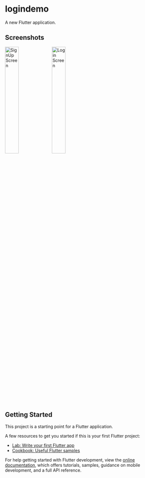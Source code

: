 # logindemo

A new Flutter application.

## Screenshots

<img width="30%" src="https://user-images.githubusercontent.com/91362696/214098020-97ef4ab4-f567-4da9-af73-cc9d2c1053bc.png" alt="SignUp Screen">
<img width="30%" src="https://user-images.githubusercontent.com/91362696/214098007-28523f55-6d00-483e-b084-e5fa0f815a11.png" alt="Login Screen">



## Getting Started

This project is a starting point for a Flutter application.

A few resources to get you started if this is your first Flutter project:

- [Lab: Write your first Flutter app](https://docs.flutter.dev/get-started/codelab)
- [Cookbook: Useful Flutter samples](https://docs.flutter.dev/cookbook)

For help getting started with Flutter development, view the
[online documentation](https://docs.flutter.dev/), which offers tutorials,
samples, guidance on mobile development, and a full API reference.
